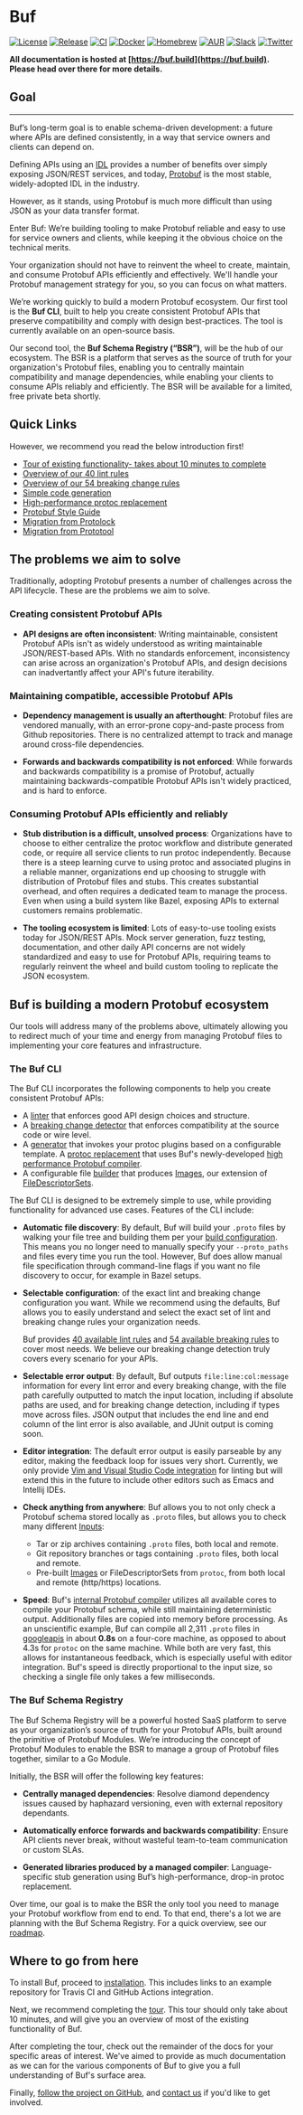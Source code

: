 # Buf

[![License](https://img.shields.io/github/license/bufbuild/buf?color=blue)](https://github.com/bufbuild/buf/blob/main/LICENSE)
[![Release](https://img.shields.io/github/v/release/bufbuild/buf?include_prereleases)](https://github.com/bufbuild/buf/releases)
[![CI](https://github.com/bufbuild/buf/workflows/ci/badge.svg)](https://github.com/bufbuild/buf/actions?workflow=ci)
[![Docker](https://img.shields.io/docker/pulls/bufbuild/buf)](https://hub.docker.com/r/bufbuild/buf)
[![Homebrew](https://img.shields.io/badge/homebrew-v0.51.1-blue)](https://github.com/bufbuild/homebrew-buf)
[![AUR](https://img.shields.io/aur/version/buf)](https://aur.archlinux.org/packages/buf)
[![Slack](https://img.shields.io/badge/slack-buf-%23e01563)](https://join.slack.com/t/bufbuild/shared_invite/zt-f5k547ki-VDs_iC4TblNCu7ubhRD17w)
[![Twitter](https://img.shields.io/twitter/follow/bufbuild?style=social)](https://twitter.com/intent/follow?screen_name=bufbuild)

**All documentation is hosted at [https://buf.build](https://buf.build). Please head over there for
more details.**

## Goal
---

Buf’s long-term goal is to enable schema-driven development: a future where APIs are defined consistently, in a way that service owners and clients can depend on.

Defining APIs using an [IDL](https://en.wikipedia.org/wiki/Interface_description_language) provides a number of benefits over simply exposing JSON/REST services, and today, [Protobuf](https://developers.google.com/protocol-buffers) is the most stable, widely-adopted IDL in the industry.

However, as it stands, using Protobuf is much more difficult than using JSON as your data transfer format.

Enter Buf: We’re building tooling to make Protobuf reliable and easy to use for service owners and clients, while keeping it the obvious choice on the technical merits.

Your organization should not have to reinvent the wheel to create, maintain, and consume Protobuf APIs efficiently and effectively. We'll handle your Protobuf management strategy for you, so you can focus on what matters.

We’re working quickly to build a modern Protobuf ecosystem. Our first tool is the **Buf CLI**, built to help you create consistent Protobuf APIs that preserve compatibility and comply with design best-practices. The tool is currently available on an open-source basis.

Our second tool, the **Buf Schema Registry (“BSR”)**, will be the hub of our ecosystem. The BSR is a platform that serves as the source of truth for your organization's Protobuf files, enabling you to centrally maintain compatibility and manage dependencies, while enabling your clients to consume APIs reliably and efficiently. The BSR will be available for a limited, free private beta shortly.

## Quick Links

However, we recommend you read the below introduction first!

- [Tour of existing functionality- takes about 10 minutes to complete](https://docs.buf.build/tour-1)
- [Overview of our 40 lint rules](https://docs.buf.build/lint-rules)
- [Overview of our 54 breaking change rules](https://docs.buf.build/breaking-rules)
- [Simple code generation](https://docs.buf.build/generate-usage)
- [High-performance protoc replacement](https://docs.buf.build/generate-protoc)
- [Protobuf Style Guide](https://docs.buf.build/style-guide)
- [Migration from Protolock](https://docs.buf.build/migration-protolock)
- [Migration from Prototool](https://docs.buf.build/migration-prototool)

## The problems we aim to solve

Traditionally, adopting Protobuf presents a number of challenges across the API lifecycle. These are the problems we aim to solve.

### Creating consistent Protobuf APIs

- **API designs are often inconsistent**: Writing maintainable, consistent Protobuf APIs isn't as widely understood as writing maintainable JSON/REST-based APIs. With no standards enforcement, inconsistency can arise across an organization's Protobuf APIs, and design decisions can inadvertantly affect your API's future iterability.

### Maintaining compatible, accessible Protobuf APIs

- **Dependency management is usually an afterthought**: Protobuf files are vendored manually, with an error-prone copy-and-paste process from Github repositories. There is no centralized attempt to track and manage around cross-file dependencies.

- **Forwards and backwards compatibility is not enforced**: While forwards and backwards compatibility is a promise of Protobuf, actually maintaining backwards-compatible Protobuf APIs isn't widely practiced, and is hard to enforce.

### Consuming Protobuf APIs efficiently and reliably

- **Stub distribution is a difficult, unsolved process**: Organizations have to choose to either centralize the protoc workflow and distribute generated code, or require all service clients to run protoc independently. Because there is a steep learning curve to using protoc and associated plugins in a reliable manner, organizations end up choosing to struggle with distribution of Protobuf files and stubs. This creates substantial overhead, and often requires a dedicated team to manage the process. Even when using a build system like Bazel, exposing APIs to external customers remains problematic.

- **The tooling ecosystem is limited**: Lots of easy-to-use tooling exists today for JSON/REST APIs. Mock server generation, fuzz testing, documentation, and other daily API concerns are not widely standardized and easy to use for Protobuf APIs, requiring teams to regularly reinvent the wheel and build custom tooling to replicate the JSON ecosystem.

## Buf is building a modern Protobuf ecosystem

Our tools will address many of the problems above, ultimately allowing you to redirect much of your time and energy from managing Protobuf files to implementing your core features and infrastructure.

### The Buf CLI

The Buf CLI incorporates the following components to help you create consistent Protobuf APIs:

- A [linter](https://docs.buf.build/lint-usage) that enforces good API design choices and structure.
- A [breaking change detector](https://docs.buf.build/breaking-usage) that enforces compatibility at the source code or wire level.
- A [generator](https://docs.buf.build/generate-usage) that invokes your protoc plugins based on a configurable
  template.
  A [protoc replacement](https://docs.buf.build/generate-protoc.md) that uses Buf's newly-developed [high performance Protobuf compiler](https://docs.buf.build/build-compiler).
- A configurable file [builder](https://docs.buf.build/build-overview) that produces
  [Images](https://docs.buf.build/build-images), our extension of
  [FileDescriptorSets](https://github.com/protocolbuffers/protobuf/blob/master/src/google/protobuf/descriptor.proto).

The Buf CLI is designed to be extremely simple to use, while providing functionality for advanced use cases. Features of the CLI include:

- **Automatic file discovery**: By default, Buf will build your `.proto` files by walking your file
  tree and building them per your [build configuration](https://docs.buf.build/build-configuration). This means you no longer need to
  manually specify your `--proto_paths` and files every time you run the tool. However, Buf does
  allow manual file specification through command-line flags if you want no file discovery to
  occur, for example in Bazel setups.

- **Selectable configuration**: of the exact lint and breaking change configuration you want.
  While we recommend using the defaults, Buf allows you to easily understand and select the exact set
  of lint and breaking change rules your organization needs.

  Buf provides [40 available lint rules](https://docs.buf.build/lint-rules) and [54 available breaking
  rules](https://docs.buf.build/breaking-rules.md) to cover most needs. We believe our breaking change detection truly
  covers every scenario for your APIs.

- **Selectable error output**: By default, Buf outputs `file:line:col:message` information
  for every lint error and every breaking change, with the file path carefully outputted to
  match the input location, including if absolute paths are used, and for breaking change detection,
  including if types move across files. JSON output that includes the end line and end column
  of the lint error is also available, and JUnit output is coming soon.

- **Editor integration**: The default error output is easily parseable by any editor, making the
  feedback loop for issues very short. Currently, we only provide
  [Vim and Visual Studio Code integration](https://docs.buf.build/editor-integration) for linting but will extend this
  in the future to include other editors such as Emacs and Intellij IDEs.

- **Check anything from anywhere**: Buf allows you to not only check a Protobuf schema stored
  locally as `.proto` files, but allows you to check many different [Inputs](https://docs.buf.build/inputs):

  - Tar or zip archives containing `.proto` files, both local and remote.
  - Git repository branches or tags containing `.proto` files, both local and remote.
  - Pre-built [Images](https://docs.buf.build/build-images) or FileDescriptorSets from `protoc`, from both local and remote
    (http/https) locations.

- **Speed**: Buf's [internal Protobuf compiler](https://docs.buf.build/build-compiler) utilizes all available cores to compile
  your Protobuf schema, while still maintaining deterministic output. Additionally files are copied into
  memory before processing. As an unscientific example, Buf can compile all 2,311 `.proto` files in
  [googleapis](https://github.com/googleapis/googleapis) in about **0.8s** on a four-core machine,
  as opposed to about 4.3s for `protoc` on the same machine. While both are very fast, this allows for
  instantaneous feedback, which is especially useful with editor integration. Buf's speed is
  directly proportional to the input size, so checking a single file only takes a few milliseconds.

### The Buf Schema Registry

The Buf Schema Registry will be a powerful hosted SaaS platform to serve as your organization’s source of truth for your Protobuf APIs, built around the primitive of Protobuf Modules. We’re introducing the concept of Protobuf Modules to enable the BSR to manage a group of Protobuf files together, similar to a Go Module.

Initially, the BSR will offer the following key features:

- **Centrally managed dependencies**: Resolve diamond dependency issues caused by haphazard versioning, even with external repository dependants.

- **Automatically enforce forwards and backwards compatibility**: Ensure API clients never break, without wasteful team-to-team communication or custom SLAs.

- **Generated libraries produced by a managed compiler**: Language-specific stub generation using Buf’s high-performance, drop-in protoc replacement.

Over time, our goal is to make the BSR the only tool you need to manage your Protobuf workflow from end to end. To that end, there's a lot we are planning with the Buf Schema Registry. For a quick overview, see our [roadmap](https://docs.buf.build/roadmap).

## Where to go from here

To install Buf, proceed to [installation](https://docs.buf.build/installation). This includes links to an example
repository for Travis CI and GitHub Actions integration.

Next, we recommend completing the [tour](https://docs.buf.build/tour-1). This tour should only take about 10 minutes, and
will give you an overview of most of the existing functionality of Buf.

After completing the tour, check out the remainder of the docs for your specific areas of interest.
We've aimed to provide as much documentation as we can for the various components of Buf to give
you a full understanding of Buf's surface area.

Finally, [follow the project on GitHub](https://github.com/bufbuild/buf),
and [contact us](https://docs.buf.build/contact) if you'd like to get involved.
